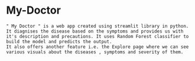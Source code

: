 # My-Doctor
    " My Doctor " is a web app created using streamlit library in python. It diagnises the disease based on the symptoms and provides us with it's description and precautions. It uses Random Forest classifier to build the model and predicts the output.
    It also offers another feature i.e. the Explore page where we can see various visuals about the diseases , symptoms and severity of them.
    
